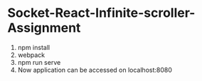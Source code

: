 # Socket-React-Infinite-scroller-Assignment

1. npm install
2. webpack
3. npm run serve
4. Now application can be accessed on localhost:8080